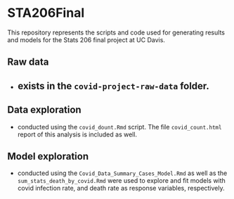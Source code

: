 # STA206Final

This repository represents the scripts and code used for generating results and models for the Stats 206 final project at UC Davis. 

## Raw data
- exists in the `covid-project-raw-data` folder. 
  - 


## Data exploration
- conducted using the `covid_dount.Rmd` script. The file `covid_count.html` report of this analysis is included as well.

## Model exploration
- conducted using the `Covid_Data_Summary_Cases_Model.Rmd` as well as the `sum_stats_death_by_covid.Rmd` were used to explore and fit models with covid infection rate, and death rate as response variables, respectively.
